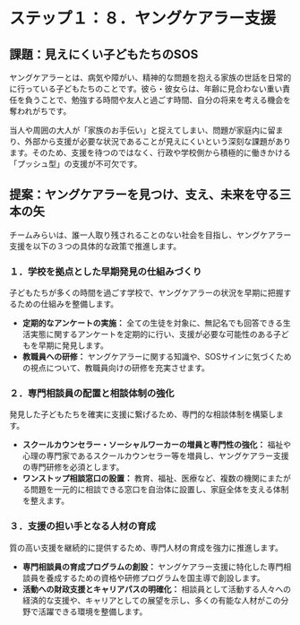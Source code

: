 
# ステップ１：８．ヤングケアラー支援

## 課題：見えにくい子どもたちのSOS

ヤングケアラーとは、病気や障がい、精神的な問題を抱える家族の世話を日常的に行っている子どもたちのことです。彼ら・彼女らは、年齢に見合わない重い責任を負うことで、勉強する時間や友人と過ごす時間、自分の将来を考える機会を奪われがちです。

当人や周囲の大人が「家族のお手伝い」と捉えてしまい、問題が家庭内に留まり、外部から支援が必要な状況であることが見えにくいという深刻な課題があります。そのため、支援を待つのではなく、行政や学校側から積極的に働きかける「プッシュ型」の支援が不可欠です。

## 提案：ヤングケアラーを見つけ、支え、未来を守る三本の矢

チームみらいは、誰一人取り残されることのない社会を目指し、ヤングケアラー支援を以下の３つの具体的な政策で推進します。

### １．学校を拠点とした早期発見の仕組みづくり
子どもたちが多くの時間を過ごす学校で、ヤングケアラーの状況を早期に把握するための仕組みを整備します。
- **定期的なアンケートの実施：** 全ての生徒を対象に、無記名でも回答できる生活実態に関するアンケートを定期的に行い、支援が必要な可能性のある子どもを早期に発見します。
- **教職員への研修：** ヤングケアラーに関する知識や、SOSサインに気づくための視点について、教職員向けの研修を充実させます。

### ２．専門相談員の配置と相談体制の強化
発見した子どもたちを確実に支援に繋げるため、専門的な相談体制を構築します。
- **スクールカウンセラー・ソーシャルワーカーの増員と専門性の強化：** 福祉や心理の専門家であるスクールカウンセラー等を増員し、ヤングケアラー支援の専門研修を必須とします。
- **ワンストップ相談窓口の設置：** 教育、福祉、医療など、複数の機関にまたがる問題を一元的に相談できる窓口を自治体に設置し、家庭全体を支える体制を整えます。

### ３．支援の担い手となる人材の育成
質の高い支援を継続的に提供するため、専門人材の育成を強力に推進します。
- **専門相談員の育成プログラムの創設：** ヤングケアラー支援に特化した専門相談員を養成するための資格や研修プログラムを国主導で創設します。
- **活動への財政支援とキャリアパスの明確化：** 相談員として活動する人々への経済的な支援や、キャリアとしての展望を示し、多くの有能な人材がこの分野で活躍できる環境を整備します。
